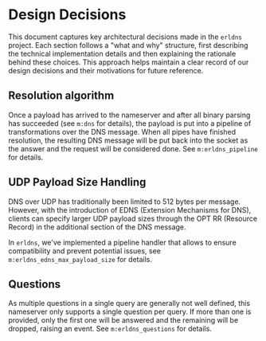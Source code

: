 # Design Decisions

This document captures key architectural decisions made in the `erldns` project. Each section follows a "what and why" structure, first describing the technical implementation details and then explaining the rationale behind these choices. This approach helps maintain a clear record of our design decisions and their motivations for future reference.

## Resolution algorithm

Once a payload has arrived to the nameserver and after all binary parsing has succeeded (see `m:dns` for details),
the payload is put into a pipeline of transformations over the DNS message. When all pipes have finished resolution, the resulting DNS message will be put back into the socket as the answer and the request will be considered done. See `m:erldns_pipeline` for details.

## UDP Payload Size Handling

DNS over UDP has traditionally been limited to 512 bytes per message. However, with the introduction of EDNS (Extension Mechanisms for DNS), clients can specify larger UDP payload sizes through the OPT RR (Resource Record) in the additional section of the DNS message.

In `erldns`, we've implemented a pipeline handler that allows to ensure compatibility and prevent potential issues, see `m:erldns_edns_max_payload_size` for details.

## Questions

As multiple questions in a single query are generally not well defined, this nameserver only supports a single question per query. If more than one is provided, only the first one will be answered and the remaining will be dropped, raising an event. See `m:erldns_questions` for details.
